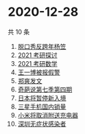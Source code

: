 # 2020-12-28

共 10 条

<!-- BEGIN ZHIHUSEARCH -->
<!-- 最后更新时间 Mon Dec 28 2020 08:25:26 GMT+0800 (CST) -->
1. [脱口秀反跨年杨笠](https://www.zhihu.com/search?q=杨笠)
1. [2021 考研探讨](https://www.zhihu.com/search?q=考研)
1. [2021 考研数学](https://www.zhihu.com/search?q=考研数学)
1. [王一博被报假警](https://www.zhihu.com/search?q=王一博)
1. [郑爽发文](https://www.zhihu.com/search?q=郑爽)
1. [奇葩说第七季第四期](https://www.zhihu.com/search?q=奇葩说)
1. [日本将暂停新入境](https://www.zhihu.com/search?q=日本)
1. [三星手机国内销量](https://www.zhihu.com/search?q=三星)
1. [小米将取消附送充电器](https://www.zhihu.com/search?q=小米取消充电器)
1. [深圳无症状感染者](https://www.zhihu.com/search?q=深圳新增)
<!-- END ZHIHUSEARCH -->
